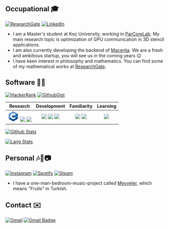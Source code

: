 

## Occupational 🎓
 [![ResearchGate](https://img.shields.io/badge/style-Erhan%20Tezcan-green?logo=ResearchGate&style=flat&label=ResearchGate&color=00ccbb&link=https://www.researchgate.net/profile/Erhan_Tezcan)](https://www.researchgate.net/profile/Erhan_Tezcan) [![LinkedIn](https://img.shields.io/badge/style-Erhan%20Tezcan-green?logo=LinkedIn&style=flat&label=LinkedIn&color=0077b5&link=https://www.linkedin.com/in/erhan-tezcan-2b95bb114)](https://www.linkedin.com/in/erhan-tezcan-2b95bb114) 
- I am a Master's student at Koç University, working in [ParCoreLab](https://parcorelab.ku.edu.tr/). My main research topic is optimization of GPU communication in 3D stencil applications.
- I am also currently developing the backend of [Macerita](https://www.macerita.com/). We are a fresh and ambitious startup, you will see us in the coming years 😉
- I have keen interest in philosophy and mathematics. You can find some of my mathematical works at [ResearchGate](https://www.researchgate.net/profile/Erhan_Tezcan).

## Software 👨‍💻
[![HackerRank](https://img.shields.io/badge/style-erhany-green?logo=HackerRank&style=flat&label=HackerRank&color=2ec866&link=https://www.hackerrank.com/profile/erhany)](https://www.hackerrank.com/profile/erhany) [![GithubGist](https://img.shields.io/badge/-erhant-green?logo=GitHub&style=flat&label=Gists&color=181717&link=https://gist.github.com/erhant)](https://gist.github.com/erhant) 

| Research | Development | Familiarity | Learning |
|:--------:|:-----------:|:-----------:|:----:|
| <a href="https://en.cppreference.com/w/" target="_blank"><img height="35" src="https://github.com/vscode-icons/vscode-icons/blob/master/icons/file_type_cpp3.svg"></a> <a href="https://developer.nvidia.com/cuda-zone" target="_blank"><img height="35" src="https://github.com/uiwjs/file-icons/blob/master/icon/cuda.svg"></a> <a href="https://slurm.schedmd.com/overview.html" target="_blank"><img height="35" src="https://upload.wikimedia.org/wikipedia/commons/3/3a/Slurm_logo.svg"></a> | <a href="https://nodejs.org/en/" target="_blank"><img height="35" src="https://www.vectorlogo.zone/logos/nodejs/nodejs-icon.svg"></a> <a href="https://www.mongodb.com/" target="_blank"><img height="35" src="https://www.vectorlogo.zone/logos/mongodb/mongodb-icon.svg"></a> <a href="https://aws.amazon.com/" target="_blank"><img height="35" src="https://www.vectorlogo.zone/logos/amazon_aws/amazon_aws-ar21.svg"></a> | <a href="https://www.python.org/" target="_blank"><img height="35" src="https://www.vectorlogo.zone/logos/python/python-icon.svg"></a> <a href="https://golang.org/" target="_blank"><img height="35" src="https://www.vectorlogo.zone/logos/golang/golang-icon.svg"></a> | <a href="https://reactjs.org/" target="_blank"><img height="35" src="https://www.vectorlogo.zone/logos/reactjs/reactjs-icon.svg"></a> |

[![Github Stats](https://github-readme-stats.vercel.app/api?username=erhant&count_private=true&show_icons=true)](https://github.com/erhant)

[![Lang Stats](https://github-readme-stats.vercel.app/api/top-langs/?username=erhant&layout=compact)](https://github.com/erhant?tab=repositories)



## Personal 🎶🎨📷
[![Instagram](https://img.shields.io/badge/style-erhantezcan-green?logo=instagram&style=flat&label=Instagram&color=c13584&link=https://www.instagram.com/erhantezcan/)](https://www.instagram.com/erhantezcan/) [![Spotify](https://img.shields.io/badge/-erhany-green?logo=Spotify&style=flat&label=Spotify&color=1ed760&link=https://open.spotify.com/user/erhany)](https://open.spotify.com/user/erhany) [![Steam](https://img.shields.io/badge/-erhany-green?logo=Steam&style=flat&label=Steam&color=2a475e&link=https://steamcommunity.com/id/erhanyyy)](https://steamcommunity.com/id/erhanyyy) 

- I have a one-man-bedroom-music-project called [Meyveler](https://www.instagram.com/meyvelerband/), which means "Fruits" in Turkish.

## Contact ✉️
[![Gmail](https://img.shields.io/badge/style-erhany96@gmail.com-green?logo=gmail&style=flat&label=Gmail&color=d14836&link=mailto:erhany96@gmail.com)](mailto:erhany96@gmail.com) [![Gmail Badge](https://img.shields.io/badge/style-etezcan19@ku.edu.tr-green?logo=gmail&style=flat&label=Gmail&color=d14836&link=mailto:etezcan19@ku.edu.tr)](mailto:etezcan19@ku.edu.tr) 
<!-- https://shields.io/category/coverage for badges -->
<!-- testing area -->

<!-- ![visitors](https://visitor-badge.laobi.icu/badge?page_id=erhant.erhant) (visit counter) -->
